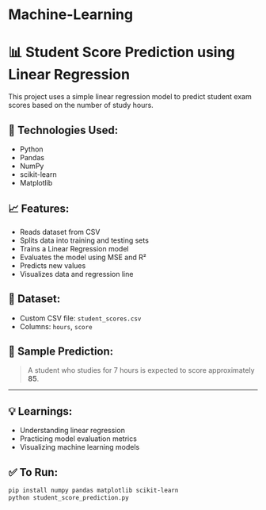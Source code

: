 # Machine-Learning
# 📊 Student Score Prediction using Linear Regression

This project uses a simple linear regression model to predict student exam scores based on the number of study hours.

## 🚀 Technologies Used:
- Python
- Pandas
- NumPy
- scikit-learn
- Matplotlib

## 📈 Features:
- Reads dataset from CSV
- Splits data into training and testing sets
- Trains a Linear Regression model
- Evaluates the model using MSE and R²
- Predicts new values
- Visualizes data and regression line

## 📂 Dataset:
- Custom CSV file: `student_scores.csv`
- Columns: `hours`, `score`

## 🔮 Sample Prediction:
> A student who studies for 7 hours is expected to score approximately **85**.

---

## 💡 Learnings:
- Understanding linear regression
- Practicing model evaluation metrics
- Visualizing machine learning models

## ✅ To Run:
```bash
pip install numpy pandas matplotlib scikit-learn
python student_score_prediction.py
